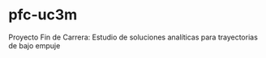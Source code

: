 # pfc-uc3m
Proyecto Fin de Carrera: Estudio de soluciones analíticas para trayectorias de bajo empuje
